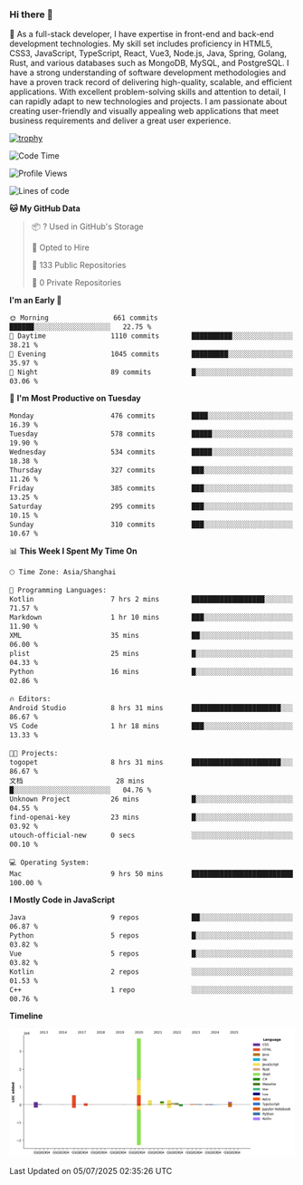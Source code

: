 ### Hi there 👋

🌱 As a full-stack developer, I have expertise in front-end and back-end development technologies. My skill set includes proficiency in HTML5, CSS3, JavaScript, TypeScript, React, Vue3, Node.js, Java, Spring, Golang, Rust, and various databases such as MongoDB, MySQL, and PostgreSQL. I have a strong understanding of software development methodologies and have a proven track record of delivering high-quality, scalable, and efficient applications. With excellent problem-solving skills and attention to detail, I can rapidly adapt to new technologies and projects. I am passionate about creating user-friendly and visually appealing web applications that meet business requirements and deliver a great user experience.

[![trophy](https://github-profile-trophy.vercel.app/?username=elton&rank=SECRET,SSS,SS,S,AAA,AA,A&theme=onedark&no-frame=true&margin-w=10)](https://github.com/ryo-ma/github-profile-trophy)

<!--START_SECTION:waka-->
![Code Time](http://img.shields.io/badge/Code%20Time-1%2C774%20hrs%2032%20mins-blue)

![Profile Views](http://img.shields.io/badge/Profile%20Views-0-blue)

![Lines of code](https://img.shields.io/badge/From%20Hello%20World%20I%27ve%20Written-5.8%20million%20lines%20of%20code-blue)

**🐱 My GitHub Data** 

> 📦 ? Used in GitHub's Storage 
 > 
> 💼 Opted to Hire
 > 
> 📜 133 Public Repositories 
 > 
> 🔑 0 Private Repositories 
 > 
**I'm an Early 🐤** 

```text
🌞 Morning                661 commits         ██████░░░░░░░░░░░░░░░░░░░   22.75 % 
🌆 Daytime                1110 commits        ██████████░░░░░░░░░░░░░░░   38.21 % 
🌃 Evening                1045 commits        █████████░░░░░░░░░░░░░░░░   35.97 % 
🌙 Night                  89 commits          █░░░░░░░░░░░░░░░░░░░░░░░░   03.06 % 
```
📅 **I'm Most Productive on Tuesday** 

```text
Monday                   476 commits         ████░░░░░░░░░░░░░░░░░░░░░   16.39 % 
Tuesday                  578 commits         █████░░░░░░░░░░░░░░░░░░░░   19.90 % 
Wednesday                534 commits         █████░░░░░░░░░░░░░░░░░░░░   18.38 % 
Thursday                 327 commits         ███░░░░░░░░░░░░░░░░░░░░░░   11.26 % 
Friday                   385 commits         ███░░░░░░░░░░░░░░░░░░░░░░   13.25 % 
Saturday                 295 commits         ███░░░░░░░░░░░░░░░░░░░░░░   10.15 % 
Sunday                   310 commits         ███░░░░░░░░░░░░░░░░░░░░░░   10.67 % 
```


📊 **This Week I Spent My Time On** 

```text
🕑︎ Time Zone: Asia/Shanghai

💬 Programming Languages: 
Kotlin                   7 hrs 2 mins        ██████████████████░░░░░░░   71.57 % 
Markdown                 1 hr 10 mins        ███░░░░░░░░░░░░░░░░░░░░░░   11.90 % 
XML                      35 mins             ██░░░░░░░░░░░░░░░░░░░░░░░   06.00 % 
plist                    25 mins             █░░░░░░░░░░░░░░░░░░░░░░░░   04.33 % 
Python                   16 mins             █░░░░░░░░░░░░░░░░░░░░░░░░   02.86 % 

🔥 Editors: 
Android Studio           8 hrs 31 mins       ██████████████████████░░░   86.67 % 
VS Code                  1 hr 18 mins        ███░░░░░░░░░░░░░░░░░░░░░░   13.33 % 

🐱‍💻 Projects: 
togopet                  8 hrs 31 mins       ██████████████████████░░░   86.67 % 
文档                       28 mins             █░░░░░░░░░░░░░░░░░░░░░░░░   04.76 % 
Unknown Project          26 mins             █░░░░░░░░░░░░░░░░░░░░░░░░   04.55 % 
find-openai-key          23 mins             █░░░░░░░░░░░░░░░░░░░░░░░░   03.92 % 
utouch-official-new      0 secs              ░░░░░░░░░░░░░░░░░░░░░░░░░   00.10 % 

💻 Operating System: 
Mac                      9 hrs 50 mins       █████████████████████████   100.00 % 
```

**I Mostly Code in JavaScript** 

```text
Java                     9 repos             ██░░░░░░░░░░░░░░░░░░░░░░░   06.87 % 
Python                   5 repos             █░░░░░░░░░░░░░░░░░░░░░░░░   03.82 % 
Vue                      5 repos             █░░░░░░░░░░░░░░░░░░░░░░░░   03.82 % 
Kotlin                   2 repos             ░░░░░░░░░░░░░░░░░░░░░░░░░   01.53 % 
C++                      1 repo              ░░░░░░░░░░░░░░░░░░░░░░░░░   00.76 % 
```



**Timeline**

![Lines of Code chart](https://raw.githubusercontent.com/elton/elton/main/assets/bar_graph.png)


 Last Updated on 05/07/2025 02:35:26 UTC
<!--END_SECTION:waka-->

<!--
**elton/elton** is a ✨ _special_ ✨ repository because its `README.md` (this file) appears on your GitHub profile.

Here are some ideas to get you started:

- 🔭 I’m currently working on ...
- 🌱 I’m currently learning ...
- 👯 I’m looking to collaborate on ...
- 🤔 I’m looking for help with ...
- 💬 Ask me about ...
- 📫 How to reach me: ...
- 😄 Pronouns: ...
- ⚡ Fun fact: ...
-->
